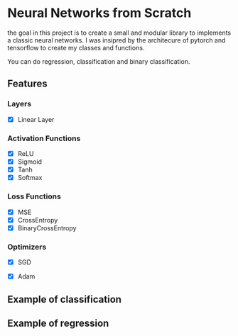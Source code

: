 # Neural Networks from Scratch

the goal in this project is to create a small and modular library to implements 
a classic neural networks. I was insipred by the architecure of pytorch and tensorflow
to create my classes and functions.

You can do regression, classification and binary classification.

## Features
### Layers
- [x] Linear Layer

### Activation Functions
- [x] ReLU
- [x] Sigmoid
- [x] Tanh
- [x] Softmax

### Loss Functions
- [x] MSE
- [x] CrossEntropy
- [x] BinaryCrossEntropy

### Optimizers
- [x] SGD
- [x] Adam


## Example of classification


## Example of regression



